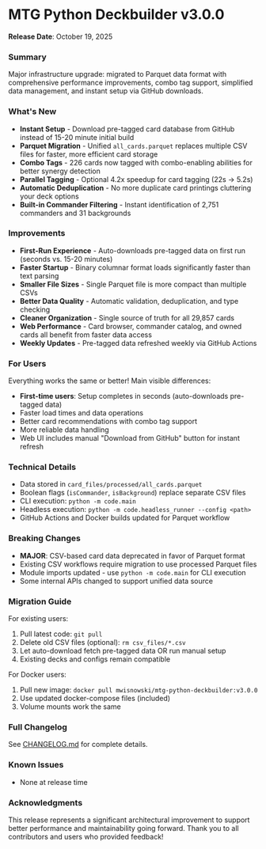 # MTG Python Deckbuilder v3.0.0

**Release Date**: October 19, 2025

### Summary
Major infrastructure upgrade: migrated to Parquet data format with comprehensive performance improvements, combo tag support, simplified data management, and instant setup via GitHub downloads.

### What's New
- **Instant Setup** - Download pre-tagged card database from GitHub instead of 15-20 minute initial build
- **Parquet Migration** - Unified `all_cards.parquet` replaces multiple CSV files for faster, more efficient card storage
- **Combo Tags** - 226 cards now tagged with combo-enabling abilities for better synergy detection
- **Parallel Tagging** - Optional 4.2x speedup for card tagging (22s → 5.2s)
- **Automatic Deduplication** - No more duplicate card printings cluttering your deck options
- **Built-in Commander Filtering** - Instant identification of 2,751 commanders and 31 backgrounds

### Improvements
- **First-Run Experience** - Auto-downloads pre-tagged data on first run (seconds vs. 15-20 minutes)
- **Faster Startup** - Binary columnar format loads significantly faster than text parsing
- **Smaller File Sizes** - Single Parquet file is more compact than multiple CSVs
- **Better Data Quality** - Automatic validation, deduplication, and type checking
- **Cleaner Organization** - Single source of truth for all 29,857 cards
- **Web Performance** - Card browser, commander catalog, and owned cards all benefit from faster data access
- **Weekly Updates** - Pre-tagged data refreshed weekly via GitHub Actions

### For Users
Everything works the same or better! Main visible differences:
- **First-time users**: Setup completes in seconds (auto-downloads pre-tagged data)
- Faster load times and data operations
- Better card recommendations with combo tag support
- More reliable data handling
- Web UI includes manual "Download from GitHub" button for instant refresh

### Technical Details
- Data stored in `card_files/processed/all_cards.parquet`
- Boolean flags (`isCommander`, `isBackground`) replace separate CSV files
- CLI execution: `python -m code.main`
- Headless execution: `python -m code.headless_runner --config <path>`
- GitHub Actions and Docker builds updated for Parquet workflow

### Breaking Changes
- **MAJOR**: CSV-based card data deprecated in favor of Parquet format
- Existing CSV workflows require migration to use processed Parquet files
- Module imports updated - use `python -m code.main` for CLI execution
- Some internal APIs changed to support unified data source

### Migration Guide
For existing users:
1. Pull latest code: `git pull`
2. Delete old CSV files (optional): `rm csv_files/*.csv`
3. Let auto-download fetch pre-tagged data OR run manual setup
4. Existing decks and configs remain compatible

For Docker users:
1. Pull new image: `docker pull mwisnowski/mtg-python-deckbuilder:v3.0.0`
2. Use updated docker-compose files (included)
3. Volume mounts work the same

### Full Changelog
See [CHANGELOG.md](../../CHANGELOG.md#300---2025-10-19) for complete details.

### Known Issues
- None at release time

### Acknowledgments
This release represents a significant architectural improvement to support better performance and maintainability going forward. Thank you to all contributors and users who provided feedback!
